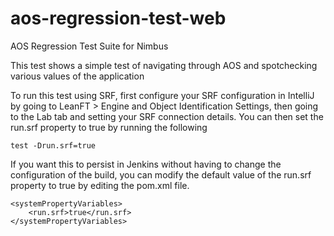 # aos-regression-test-web
AOS Regression Test Suite for Nimbus

This test shows a simple test of navigating through AOS and spotchecking 
various values of the application

To run this test using SRF, first configure your SRF configuration in IntelliJ 
by going to LeanFT > Engine and Object Identification Settings, then going to
the Lab tab and setting your SRF connection details. You can then set the run.srf 
property to true by running the
following

```
test -Drun.srf=true
```

If you want this to persist in Jenkins without having to change the configuration
of the build, you can modify the default value of the run.srf property to true by
editing the pom.xml file.

```
<systemPropertyVariables>
    <run.srf>true</run.srf>
</systemPropertyVariables>
```

